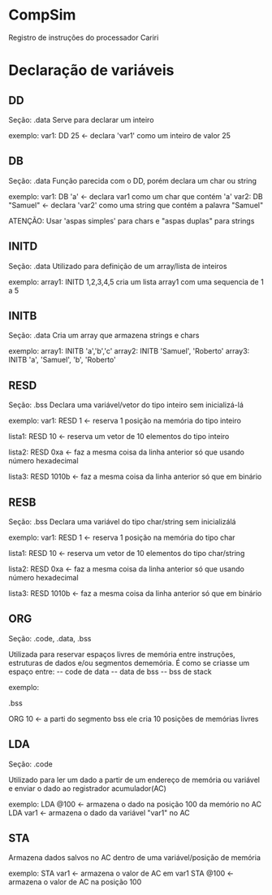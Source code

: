 # CompSim
Registro de instruções do processador Cariri

# Declaração de variáveis
## DD

Seção: .data
Serve para declarar um inteiro

exemplo: 
var1: DD 25 <- declara 'var1' como um inteiro de valor 25
## DB
Seção: .data
Função parecida com o DD, porém declara um char ou string

exemplo:
var1: DB 'a' <- declara var1 como um char que contém 'a'
var2: DB "Samuel" <- declara 'var2' como uma string que contém a palavra "Samuel"

ATENÇÃO: Usar 'aspas simples' para chars e "aspas duplas" para strings
## INITD
Seção: .data
Utilizado para definição de um array/lista de inteiros

exemplo:
array1: INITD 1,2,3,4,5 cria um lista array1 com uma sequencia de 1 a 5
## INITB

Seção: .data
Cria um array que armazena strings e chars

exemplo:
array1: INITB 'a','b','c'
array2: INITB 'Samuel', 'Roberto'
array3: INITB 'a', 'Samuel', 'b', 'Roberto'
## RESD
Seção: .bss
Declara uma variável/vetor do tipo inteiro sem inicializá-lá

exemplo:
var1: RESD 1 <- reserva 1 posição na memória do tipo inteiro

lista1: RESD 10 <- reserva um vetor de 10 elementos do tipo inteiro

lista2: RESD 0xa <- faz a mesma coisa da linha anterior só que usando número hexadecimal

lista3: RESD 1010b <- faz a mesma coisa da linha anterior só que em binário

## RESB

Seção: .bss
Declara uma variável do tipo char/string sem inicializálá

exemplo:
var1: RESD 1 <- reserva 1 posição na memória do tipo char

lista1: RESD 10 <- reserva um vetor de 10 elementos do tipo char/string

lista2: RESD 0xa <- faz a mesma coisa da linha anterior só que usando número hexadecimal

lista3: RESD 1010b <- faz a mesma coisa da linha anterior só que em binário

## ORG

Seção: .code, .data, .bss

Utilizada para reservar espaços livres de memória entre instruções, estruturas de dados e/ou segmentos dememória. É como se criasse um espaço entre:
-- code de data
-- data de bss
-- bss de stack

exemplo:

.bss

ORG 10 <- a parti do segmento bss ele cria 10 posições de memórias livres

## LDA

Seção: .code

Utilizado para ler um dado a partir de um endereço de memória ou variável e enviar o dado ao registrador acumulador(AC)

exemplo:
LDA  @100 <- armazena o dado na posição 100 da memório no AC
LDA var1 <- armazena o dado da variável "var1" no AC

## STA 

Armazena dados salvos no AC dentro de uma variável/posição de memória

exemplo:
STA var1 <- armazena o valor de AC em var1
STA @100 <- armazena o valor de AC na posição 100


